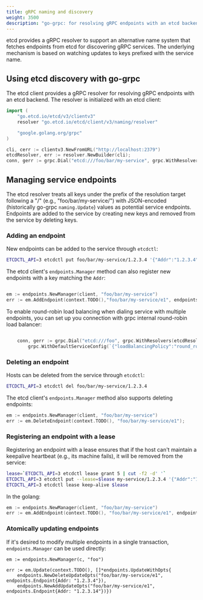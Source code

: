 ```yaml
---
title: gRPC naming and discovery
weight: 3500
description: "go-grpc: for resolving gRPC endpoints with an etcd backend"
---
```


etcd provides a gRPC resolver to support an alternative name system that fetches endpoints from etcd for discovering gRPC services. The underlying mechanism is based on watching updates to keys prefixed with the service name.

## Using etcd discovery with go-grpc

The etcd client provides a gRPC resolver for resolving gRPC endpoints with an etcd backend. The resolver is initialized with an etcd client:

```go
import (
	"go.etcd.io/etcd/v3/clientv3"
	resolver "go.etcd.io/etcd/client/v3/naming/resolver"

	"google.golang.org/grpc"
)

cli, cerr := clientv3.NewFromURL("http://localhost:2379")
etcdResolver, err := resolver.NewBuilder(cli);
conn, gerr := grpc.Dial("etcd:///foo/bar/my-service", grpc.WithResolvers(etcdResolver))
```

## Managing service endpoints

The etcd resolver treats all keys under the prefix of the resolution target following a "/" (e.g., "foo/bar/my-service/")
with JSON-encoded (historically go-grpc `naming.Update`) values as potential service endpoints.
Endpoints are added to the service by creating new keys and removed from the service by deleting keys.

### Adding an endpoint

New endpoints can be added to the service through `etcdctl`:

```sh
ETCDCTL_API=3 etcdctl put foo/bar/my-service/1.2.3.4 '{"Addr":"1.2.3.4","Metadata":"..."}'
```

The etcd client's `endpoints.Manager` method can also register new endpoints with a key matching the `Addr`:

```go

em := endpoints.NewManager(client, "foo/bar/my-service")
err := em.AddEndpoint(context.TODO(),"foo/bar/my-service/e1", endpoints.Endpoint{Addr:"1.2.3.4"});
```
To enable round-robin load balancing when dialing service with multiple endpoints, you can set up you connection with grpc
internal round-robin load balancer:

```go

	conn, gerr := grpc.Dial("etcd:///foo", grpc.WithResolvers(etcdResolver),
		grpc.WithDefaultServiceConfig(`{"loadBalancingPolicy":"round_robin"}`))
```

### Deleting an endpoint

Hosts can be deleted from the service through `etcdctl`:

```sh
ETCDCTL_API=3 etcdctl del foo/bar/my-service/1.2.3.4
```

The etcd client's `endpoints.Manager` method also supports deleting endpoints:

```go
em := endpoints.NewManager(client, "foo/bar/my-service")
err := em.DeleteEndpoint(context.TODO(), "foo/bar/my-service/e1");
```

### Registering an endpoint with a lease

Registering an endpoint with a lease ensures that if the host can't maintain a keepalive heartbeat (e.g., its machine fails), it will be removed from the service:

```sh
lease=`ETCDCTL_API=3 etcdctl lease grant 5 | cut -f2 -d' '`
ETCDCTL_API=3 etcdctl put --lease=$lease my-service/1.2.3.4 '{"Addr":"1.2.3.4","Metadata":"..."}'
ETCDCTL_API=3 etcdctl lease keep-alive $lease
```
In the golang:

```go
em := endpoints.NewManager(client, "foo/bar/my-service")
err := em.AddEndpoint(context.TODO(), "foo/bar/my-service/e1", endpoints.Endpoint{Addr:"1.2.3.4"});
```

### Atomically updating endpoints

If it's desired to modify multiple endpoints in a single transaction, `endpoints.Manager` can be used directly:

```
em := endpoints.NewManager(c, "foo")

err := em.Update(context.TODO(), []*endpoints.UpdateWithOpts{
    endpoints.NewDeleteUpdateOpts("foo/bar/my-service/e1", endpoints.Endpoint{Addr: "1.2.3.4"}),
	endpoints.NewAddUpdateOpts("foo/bar/my-service/e1", endpoints.Endpoint{Addr: "1.2.3.14"})})
```

